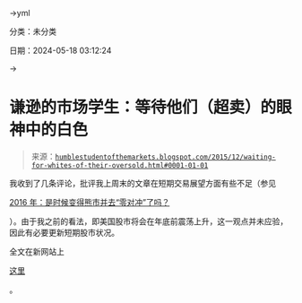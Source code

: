 →yml

分类：未分类

日期：2024-05-18 03:12:24

→

# 谦逊的市场学生：等待他们（超卖）的眼神中的白色

> 来源：[`humblestudentofthemarkets.blogspot.com/2015/12/waiting-for-whites-of-their-oversold.html#0001-01-01`](https://humblestudentofthemarkets.blogspot.com/2015/12/waiting-for-whites-of-their-oversold.html#0001-01-01)

我收到了几条评论，批评我上周末的文章在短期交易展望方面有些不足（参见

[2016 年：是时候变得熊市并去“零对冲”了吗？](https://humblestudentofthemarkets.com/2015/12/06/2016-time-to-get-bearish-and-go-zero-hedge/)

）。由于我之前的看法，即美国股市将会在年底前震荡上升，这一观点并未应验，因此有必要更新短期股市状况。

全文在新网站上

[这里](https://humblestudentofthemarkets.com/2015/12/08/waiting-for-the-whites-of-their-oversold-eyes/)

。
